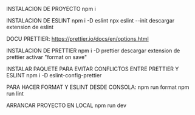 INSTALACION DE PROYECTO
npm i

INSTALACION DE ESLINT
npm i -D eslint
npx eslint --init
descargar extension de eslint

DOCU PRETTIER: https://prettier.io/docs/en/options.html

INSTALACION DE PRETTIER
npm i -D prettier
descargar extension de prettier
activar "format on save"

INSTALAR PAQUETE PARA EVITAR CONFLICTOS ENTRE PRETTIER Y ESLINT
npm i -D eslint-config-prettier

PARA HACER FORMAT Y ESLINT DESDE CONSOLA:
npm run format
npm run lint

ARRANCAR PROYECTO EN LOCAL
npm run dev
